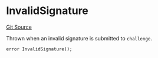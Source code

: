 # InvalidSignature
[Git Source](https://github.com/ethereum-optimism/optimism/blob/c6ae546047e96fbfd2d0f78febba2885aab34f5f/src/types/Errors.sol)

Thrown when an invalid signature is submitted to `challenge`.


```solidity
error InvalidSignature();
```

